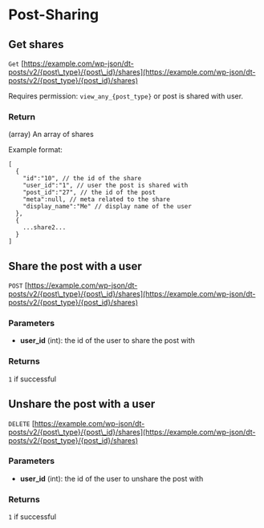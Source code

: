 # Post-Sharing

## Get shares

`Get` [https://example.com/wp-json/dt-posts/v2/{post\_type}/{post\_id}/shares](https://example.com/wp-json/dt-posts/v2/{post_type}/{post_id}/shares)

Requires permission: `view_any_{post_type}` or post is shared with user.

### Return

\(array\) An array of shares

Example format:

```text
[
  {
    "id":"10", // the id of the share
    "user_id":"1", // user the post is shared with
    "post_id":"27", // the id of the post
    "meta":null, // meta related to the share
    "display_name":"Me" // display name of the user
  },
  {
    ...share2...
  }
]
```

## Share the post with a user

`POST` [https://example.com/wp-json/dt-posts/v2/{post\_type}/{post\_id}/shares](https://example.com/wp-json/dt-posts/v2/{post_type}/{post_id}/shares)

### Parameters

* **user\_id** \(int\): the id of the user to share the post with

### Returns

`1` if successful

## Unshare the post with a user

`DELETE` [https://example.com/wp-json/dt-posts/v2/{post\_type}/{post\_id}/shares](https://example.com/wp-json/dt-posts/v2/{post_type}/{post_id}/shares)

### Parameters

* **user\_id** \(int\): the id of the user to unshare the post with

### Returns

`1` if successful

